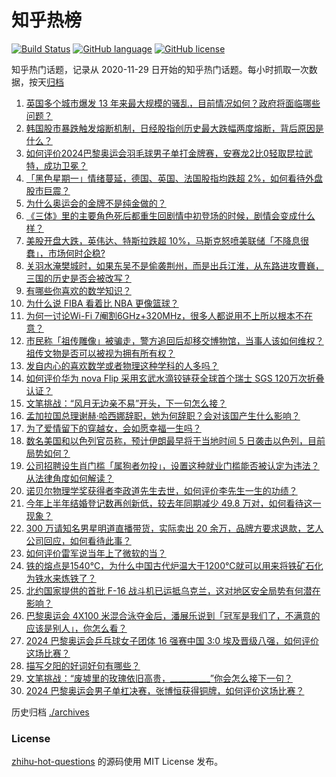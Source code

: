 # 知乎热榜
[![Build Status](https://github.com/ToWeLong/zhihu-hot-questions/workflows/CI/badge.svg)](https://github.com/ToWeLong/zhihu-hot-questions/actions)
[![GitHub language](https://img.shields.io/badge/language-golang-orange.svg)](https://golang.org/)
[![GitHub license](https://img.shields.io/github/license/ToWeLong/zhihu-hot-questions)](https://github.com/ToWeLong/zhihu-hot-questions/blob/main/LICENSE)

知乎热门话题，记录从 2020-11-29 日开始的知乎热门话题。每小时抓取一次数据，按天[归档](./archives)

<!-- BEGIN -->

1. [英国多个城市爆发 13 年来最大规模的骚乱，目前情况如何？政府将面临哪些问题？](https://www.zhihu.com/question/663484352)
1. [韩国股市暴跌触发熔断机制，日经股指创历史最大跌幅两度熔断，背后原因是什么？](https://www.zhihu.com/question/663484038)
1. [如何评价2024巴黎奥运会羽毛球男子单打金牌赛，安赛龙2比0轻取昆拉武特，成功卫冕？](https://www.zhihu.com/question/663538761)
1. [「黑色星期一」情绪蔓延，德国、英国、法国股指均跌超 2%，如何看待外盘股市巨震？](https://www.zhihu.com/question/663514351)
1. [为什么奥运会的金牌不是纯金做的？](https://www.zhihu.com/question/49193418)
1. [《三体》里的主要角色死后都重生回剧情中初登场的时候，剧情会变成什么样？](https://www.zhihu.com/question/662451045)
1. [美股开盘大跌，英伟达、特斯拉跌超 10%，马斯克怒喷美联储「不降息很蠢」，市场何时企稳?](https://www.zhihu.com/question/663537701)
1. [关羽水淹樊城时，如果东吴不是偷袭荆州，而是出兵江淮，从东路进攻曹巍，三国的历史是否会被改写？](https://www.zhihu.com/question/663488995)
1. [有哪些你喜欢的数学知识？](https://www.zhihu.com/question/662798356)
1. [为什么说 FIBA 看着比 NBA 更像篮球？](https://www.zhihu.com/question/471764676)
1. [为何一讨论Wi-Fi 7阉割6GHz+320MHz，很多人都说用不上所以根本不在意？](https://www.zhihu.com/question/655869239)
1. [市民称「祖传雕像」被骗走，警方追回后却移交博物馆，当事人该如何维权？祖传文物是否可以被视为拥有所有权？](https://www.zhihu.com/question/662977751)
1. [发自内心的喜欢数学或者物理这种学科的人多吗？](https://www.zhihu.com/question/663177921)
1. [如何评价华为 nova Flip 采用玄武水滴铰链获全球首个瑞士 SGS 120万次折叠认证？](https://www.zhihu.com/question/663529364)
1. [文笔挑战：“风月无边亲不易”开头，下一句怎么接？](https://www.zhihu.com/question/659056718)
1. [孟加拉国总理谢赫·哈西娜辞职，她为何辞职？会对该国产生什么影响？](https://www.zhihu.com/question/663522505)
1. [为了爱情留下的穿越女，会如愿幸福一生吗？](https://www.zhihu.com/question/657747221)
1. [数名美国和以色列官员称，预计伊朗最早将于当地时间 5 日袭击以色列，目前局势如何？](https://www.zhihu.com/question/663485994)
1. [公司招聘设生肖门槛「属狗者勿投」，设置这种就业门槛能否被认定为违法？从法律角度如何解读？](https://www.zhihu.com/question/663516655)
1. [诺贝尔物理学奖获得者李政道先生去世，如何评价李先生一生的功绩？](https://www.zhihu.com/question/663505241)
1. [今年上半年结婚登记数再创新低，较去年同期减少 49.8 万对，如何看待这一现象？](https://www.zhihu.com/question/663487546)
1. [300 万请知名男星明道直播带货，实际卖出 20 余万，品牌方要求退款，艺人公司回应，如何看待此事？](https://www.zhihu.com/question/663445397)
1. [如何评价雷军说当年上了微软的当？](https://www.zhihu.com/question/662041060)
1. [铁的熔点是1540℃，为什么中国古代炉温大于1200℃就可以用来将铁矿石化为铁水来炼铁了？](https://www.zhihu.com/question/663409412)
1. [北约国家提供的首批 F-16 战斗机已运抵乌克兰，这对地区安全局势有何潜在影响？](https://www.zhihu.com/question/663146792)
1. [巴黎奥运会 4X100 米混合泳夺金后，潘展乐说到「冠军是我们了，不满意的应该是别人」，你怎么看？](https://www.zhihu.com/question/663483965)
1. [2024 巴黎奥运会乒乓球女子团体 16 强赛中国 3:0 埃及晋级八强，如何评价这场比赛？](https://www.zhihu.com/question/663533793)
1. [描写夕阳的好词好句有哪些？](https://www.zhihu.com/question/661319030)
1. [文笔挑战：“废墟里的玫瑰依旧高贵，__________”你会怎么接下一句？](https://www.zhihu.com/question/663538950)
1. [2024 巴黎奥运会男子单杠决赛，张博恒获得铜牌，如何评价这场比赛？](https://www.zhihu.com/question/663529214)

<!-- END -->

历史归档 [./archives](./archives)


### License
[zhihu-hot-questions](https://github.com/towelong/zhihu-hot-questions) 的源码使用 MIT License 发布。
